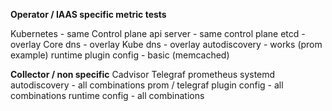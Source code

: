 **Operator / IAAS specific metric tests**

Kubernetes - same
Control plane api server - same
control plane etcd - overlay
Core dns  - overlay
Kube dns - overlay
autodiscovery - works (prom example)
runtime plugin config - basic (memcached)

**Collector / non specific**
Cadvisor
Telegraf
prometheus
systemd
autodiscovery - all combinations
prom / telegraf plugin config - all combinations
runtime config - all combinations 


